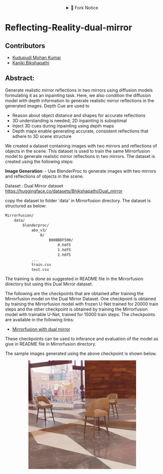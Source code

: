 <details align="center">
  <summary>🔀 Fork Notice</summary>
  <p>
  - Original README preserved in <code>README_original_reflecting_reality.md</code>  
  - This file documents my custom changes in this fork  
  </p>
</details>

# Reflecting-Reality-dual-mirror

## Contributors

- [Kudupudi Mohan Kumar](https://github.com/kudupudimohankumar2)  
- [Kaniki Bikshapathi](https://github.com/bhikshapathi-iisc)  

## Abstract:
Generate realistic mirror reflections in two mirrors using diffusion models formulating it as an inpainting task. Here, we also condition the diffusion model with depth information to generate realistic mirror reflections in the generated images.
Depth Cue are used to
- Reason about object distance and shapes for accurate reflections  
- 3D understanding is needed; 2D inpainting is suboptimal  
- Inject 3D cues during inpainting using depth maps  
- Depth maps enable generating accurate, consistent reflections that adhere to 3D scene structure  

We created a dataset containing images with two mirrors and reflections of objects in the scene. This dataset is used to train the same Mirrorfusion model to generate realistic mirror reflections in two mirrors. The dataset is created using the following steps:

**Image Generation**: 
    - Use BlenderProc to generate images with two mirrors and reflections of objects in the scene.  

Dataset : Dual Mirror dataset https://huggingface.co/datasets/Bhikshapathi/Dual_mirror

copy the dataset to folder 'data' in Mirrorfusion directory. The dataset is structured as below:

```
MirrorFusion/
    data/
        blenderproc/
            abo_v3/
                0/
                    B00BBDF500/
                        0.hdf5
                        1.hdf5
                        2.hdf5
            ...
            train.csv
            test.csv
```

The training is done as suggested in README file in the Mirrorfusion directory but using this Dual Mirror dataset.

The following are the checkpoints that are obtained after training the Mirrorfusion model on the Dual Mirror Dataset. One checkpoint is obtained by training the Mirrorfusion model with frozen U-Net trained for 20000 train steps and the other checkpoint is obtained by training the Mirrorfusion model with trainable U-Net, trained for 15000 train steps. The checkpoints are available in the following links:
- [Mirrorfusion with dual mirror](https://huggingface.co/mohan12359/dual_mirror_models)

These checkpoints can be used to inferance and evaluation of the model as give in README file in Mirrorfusion directory. 

The sample images generated using the above checkpoint is shown below.
<div align="center">

<img src='newassets/asset_dualmirror.png' alt='Teaser Image' height='70%' width='70%'>

</div>

